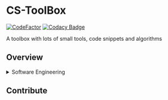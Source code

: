 
# CS-ToolBox

[![CodeFactor](https://www.codefactor.io/repository/github/klanting/cs-toolbox/badge)](https://www.codefactor.io/repository/github/klanting/cs-toolbox)
[![Codacy Badge](https://app.codacy.com/project/badge/Grade/3e33b5b6ff264b058c1fe87360a8b70b)](https://app.codacy.com/gh/klanting/CS-ToolBox/dashboard?utm_source=gh&utm_medium=referral&utm_content=&utm_campaign=Badge_grade)

A toolbox with lots of small tools, code snippets and algorithms

## Overview

<details>

<summary>Software Engineering</summary>

**Charts**

- [Pert Charts](./SoftwareEngineering/Charts/PERT/PertChart.py)

</details>

## Contribute

